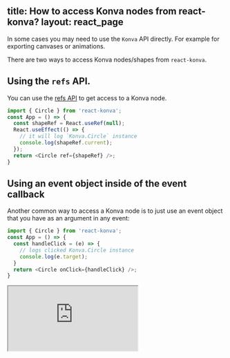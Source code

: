 title: How to access Konva nodes from react-konva?
layout: react_page
---

In some cases you may need to use the `Konva` API directly. For example for exporting canvases or animations.

There are two ways to access Konva nodes/shapes from `react-konva`. 

## Using the `refs` API.

You can use the [refs API](https://reactjs.org/docs/refs-and-the-dom.html) to get access to a Konva node.

```js
import { Circle } from 'react-konva';
const App = () => {
  const shapeRef = React.useRef(null);
  React.useEffect(() => {
    // it will log `Konva.Circle` instance
    console.log(shapeRef.current);
  });
  return <Circle ref={shapeRef} />;
}
```

## Using an event object inside of the event callback

Another common way to access a Konva node is to just use an event object that you have as an argument in any event:

```js
import { Circle } from 'react-konva';
const App = () => {
  const handleClick = (e) => {
    // logs clicked Konva.Circle instance
    console.log(e.target);
  }
  return <Circle onClick={handleClick} />;
}
```

<iframe 
  src="https://codesandbox.io/embed/github/konvajs/site/tree/master/react-demos/refs?hidenavigation=1&view=split&fontsize=10" 
  style={{
    width: "100%",
    height: "500px",
    border: 0,
    borderRadius: "4px",
    overflow: "hidden"
  }}
  sandbox="allow-modals allow-forms allow-popups allow-scripts allow-same-origin"
/>



